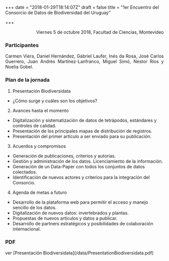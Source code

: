 +++
date = "2018-01-29T18:14:07Z"
draft = false
title = "1er Encuentro del Consorcio de Datos de Biodiversidad del Uruguay"

+++

<p style='text-align: right;'>
Viernes 5 de octubre 2018, 
Facultad de Ciencias, 
Montevideo
</p>

### Participantes 
<p style='text-align: justify;'>
Carmen Viera, Daniel Hernández, Gabriel Laufer, Inés da Rosa, José Carlos Guerrero, Juan Andrés Martínez-Lanfranco, Miguel Simó, Nestor Ríos y Noelia Gobel.
</p>

### Plan de la jornada

1.	Presentación Biodiversidata 
- ¿Cómo surge y cuáles son los objetivos?

2.	Avances hasta el momento
-	Digitalización y sistematización de datos de tetrápodos, estándares y controles de calidad.
-	Presentación de los principales mapas de distribución de registros.
-	Presentación del primer artículo a ser enviado para su publicación.

3.	Acuerdos y compromisos
-	Generación de publicaciones, criterios y autorías.
-	Gestión y administración de los datos. Licenciamiento de la información.
-	Generación de un Data-Paper con todos los conjuntos de datos colectados.
-	Identificación de nuevos actores y criterios para la integración del Consorcio.

4.	Agenda de metas a futuro
-	Desarrollo de la plataforma web para permitir el acceso y manejo sencillo de los datos.
-	Digitalización de nuevos datos: invertebrados y plantas.
-	Propuestas de nuevos artículos y datos a publicar.
-	Desarrollo de partners estratégicos y posibilidades de colaboración internacional.


### PDF
<p style='text-align: justify;'>
ver [Presentación Biodiversidata](/data/PresentationBiodiversidata.pdf) 
</p>
